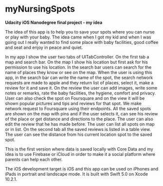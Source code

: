 # myNursingSpots
**Udacity iOS Nanodegree final project - my idea**

The idea of this app is to help you to save your spots where you can nurse or play with your baby. 
  The idea came when I got my kid and when I was going out I really wanted to find some place with baby facilities, good coffee and seat and enjoy in peace and quiet. 
  
  In my app I show the user two tabs of UITabController. On the first tab a map and search bar. On the map I show his location but first ask for his permission to use his location. In the search bar users can search for the name of places they know or see on the map. When the user is using this app, in the search bar can write the name of the spot, the search network requests are made to apple and they return list of places, select it, make a review for it and save it. On the review the user can add images, write some notes or remarks, rate the baby facilities, the hygiene, comfort and privacy. User can also check the spot on Foursquare and on the view it will be shown popular pictures and tips and reviews for that spot. We make network request to Foursquare using their endpoints. All the saved spots are shown on the map with pins and if the user selects it, can see his review of the place or get distance and directions to the place. The user can also edit the review that he has made before. The user can list all spots on map or in list. On the second tab all the saved reviews is listed in a table view. The user can see the distance from his current location spot to the saved spot.

This is the first version where data is saved locally with Core Data and my idea is to use Firebase or iCloud in order to make it a social platform where parents can help each other.

The iOS development target is iOS and this app can be used on iPhones and iPads in portrait and landscape mode. It is built with Swift 5.0 on Xcode 10.2.1.
